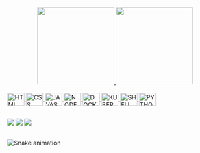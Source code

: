 ##

<div align="center">
  <a href="https://github.com/roniamaro">
  <img height="180em" src="https://github-readme-stats.vercel.app/api?username=roniamaro&show_icons=true&theme=dracula&include_all_commits=true&count_private=true"/>
  <img height="180em" src="https://github-readme-stats.vercel.app/api/top-langs/?username=roniamaro&layout=compact&langs_count=7&theme=dracula"/>
</div>

<div style="display: inline_block"><br>
  <img align="center" alt="HTML"       height="30" width="40" src="https://cdn.jsdelivr.net/gh/devicons/devicon/icons/html5/html5-original.svg" />
  <img align="center" alt="CSS"        height="30" width="40" src="https://cdn.jsdelivr.net/gh/devicons/devicon/icons/css3/css3-original.svg" />
  <img align="center" alt="JAVASCRIPT" height="30" width="40" src="https://cdn.jsdelivr.net/gh/devicons/devicon/icons/javascript/javascript-original.svg" />
  
  <img align="center" alt="NODEJS"     height="30" width="40" src="https://cdn.jsdelivr.net/gh/devicons/devicon/icons/nodejs/nodejs-plain-wordmark.svg" />
  
  <img align="center" alt="DOCKER"     height="30" width="40" src="https://cdn.jsdelivr.net/gh/devicons/devicon/icons/docker/docker-plain.svg" />
  <img align="center" alt="KUBERNETES" height="30" width="40" src="https://cdn.jsdelivr.net/gh/devicons/devicon/icons/kubernetes/kubernetes-plain.svg" />
  
  
  <img align="center" alt="SHELL"      height="30" width="40" src="https://cdn.jsdelivr.net/gh/devicons/devicon/icons/devicon/devicon-plain.svg" />
  <img align="center" alt="PYTHON"     height="30" width="40" src="https://cdn.jsdelivr.net/gh/devicons/devicon/icons/python/python-plain.svg" />

</div>

##

<div>
  <!--CONTACT-->
  <a href="https://www.instagram.com/roni_amaro_" target="_blank">
  <img src="https://img.shields.io/badge/-Instagram-%23E4405F?style=for-the-badge&logo=instagram&logoColor=white" target="_blank"></a>
  
  <a href = "mailto:roni_amaro@hotmail.com">
  <img src="https://img.shields.io/badge/Microsoft_Outlook-0078D4?style=for-the-badge&logo=microsoft-outlook&logoColor=white" target="_blank"></a>
  
  <a href="https://www.linkedin.com/in/roni-amaro/" target="_blank">
  <img src="https://img.shields.io/badge/-LinkedIn-%230077B5?style=for-the-badge&logo=linkedin&logoColor=white" target="_blank"></a>
  
  <!--OS
  <br>
  <a href="#" target="_blank">
  <img src="https://img.shields.io/badge/Windows-0078D6?style=for-the-badge&logo=windows&logoColor=white" target="_blank"></a>
  <a href="#" target="_blank">
  <img src="https://img.shields.io/badge/Kali_Linux-557C94?style=for-the-badge&logo=kali-linux&logoColor=white" target="_blank"></a>
  -->
  
  ##
  
  ![Snake animation](https://github.com/roniamaro/roniamaro/blob/output/github-contribution-grid-snake.svg)
 
</div>
